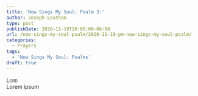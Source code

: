 ```yaml
---
title: 'Now Sings My Soul: Psalm 3:'
author: Joseph Louthan
type: post
publishDate: 2020-11-19T20:00:00-06:00
url: /now-sings-my-soul-psalm/2020-11-19-pm-now-sings-my-soul-psalm/
categories:
  - Prayers
tags:
  - 'Now Sings My Soul: Psalms'
draft: true
---
```


</pre>
<div style="font-variant: small-caps;">Lord</div>
Lorem ipsum
</pre>
